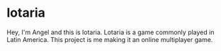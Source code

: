 # lotaria
Hey, I'm Angel and this is lotaria. Lotaria is a game commonly played in Latin America. This project is me making it an online multiplayer game.
